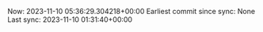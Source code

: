 Now: 2023-11-10 05:36:29.304218+00:00 Earliest commit since sync: None Last sync: 2023-11-10 01:31:40+00:00

